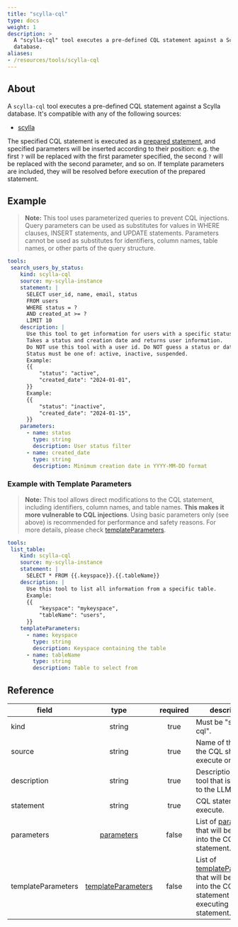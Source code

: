 ```yaml
---
title: "scylla-cql"
type: docs
weight: 1
description: >
  A "scylla-cql" tool executes a pre-defined CQL statement against a Scylla
  database.
aliases:
- /resources/tools/scylla-cql
---
```


## About

A `scylla-cql` tool executes a pre-defined CQL statement against a Scylla
database. It's compatible with any of the following sources:

- [scylla](../../sources/scylla.md)

The specified CQL statement is executed as a [prepared statement][cql-prepare],
and specified parameters will be inserted according to their position: e.g. the
first `?` will be replaced with the first parameter specified, the second `?` 
will be replaced with the second parameter, and so on. If template parameters 
are included, they will be resolved before execution of the prepared statement.

[cql-prepare]: https://docs.scylladb.com/stable/cql/prepared-statements.html

## Example

> **Note:** This tool uses parameterized queries to prevent CQL injections.
> Query parameters can be used as substitutes for values in WHERE clauses,
> INSERT statements, and UPDATE statements. Parameters cannot be used as 
> substitutes for identifiers, column names, table names, or other parts of 
> the query structure.

```yaml
tools:
 search_users_by_status:
    kind: scylla-cql
    source: my-scylla-instance
    statement: |
      SELECT user_id, name, email, status
      FROM users
      WHERE status = ?
      AND created_at >= ?
      LIMIT 10
    description: |
      Use this tool to get information for users with a specific status.
      Takes a status and creation date and returns user information.
      Do NOT use this tool with a user id. Do NOT guess a status or date.
      Status must be one of: active, inactive, suspended.
      Example:
      {{
          "status": "active",
          "created_date": "2024-01-01",
      }}
      Example:
      {{
          "status": "inactive",
          "created_date": "2024-01-15",
      }}
    parameters:
      - name: status
        type: string
        description: User status filter
      - name: created_date
        type: string
        description: Minimum creation date in YYYY-MM-DD format
```

### Example with Template Parameters

> **Note:** This tool allows direct modifications to the CQL statement,
> including identifiers, column names, and table names. **This makes it more
> vulnerable to CQL injections**. Using basic parameters only (see above) is
> recommended for performance and safety reasons. For more details, please check
> [templateParameters](..#template-parameters).

```yaml
tools:
 list_table:
    kind: scylla-cql
    source: my-scylla-instance
    statement: |
      SELECT * FROM {{.keyspace}}.{{.tableName}}
    description: |
      Use this tool to list all information from a specific table.
      Example:
      {{
          "keyspace": "mykeyspace",
          "tableName": "users",
      }}
    templateParameters:
      - name: keyspace
        type: string
        description: Keyspace containing the table
      - name: tableName
        type: string
        description: Table to select from
```

## Reference

| **field**           |                  **type**                                 | **required** | **description**                                                                                                                            |
|---------------------|:---------------------------------------------------------:|:------------:|--------------------------------------------------------------------------------------------------------------------------------------------|
| kind                |                   string                                  |     true     | Must be "scylla-cql".                                                                                                                      |
| source              |                   string                                  |     true     | Name of the source the CQL should execute on.                                                                                              |
| description         |                   string                                  |     true     | Description of the tool that is passed to the LLM.                                                                                         |
| statement           |                   string                                  |     true     | CQL statement to execute.                                                                                                                  |
| parameters          | [parameters](../#specifying-parameters)                |    false     | List of [parameters](../#specifying-parameters) that will be inserted into the CQL statement.                                           |
| templateParameters  |  [templateParameters](..#template-parameters)         |    false     | List of [templateParameters](..#template-parameters) that will be inserted into the CQL statement before executing prepared statement. |
